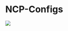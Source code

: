 # NCP-Configs
![](https://img.shields.io/discord/859920290938748939?color=%23ff0000&label=Discord&style=flat-square)
